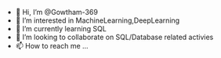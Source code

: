 - 👋 Hi, I’m @Gowtham-369
- 👀 I’m interested in MachineLearning,DeepLearning
- 🌱 I’m currently learning SQL
- 💞️ I’m looking to collaborate on SQL/Database related activies
- 📫 How to reach me ...

<!---
Gowtham-369/Gowtham-369 is a ✨ special ✨ repository because its `README.md` (this file) appears on your GitHub profile.
You can click the Preview link to take a look at your changes.
--->
